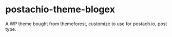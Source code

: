 # postachio-theme-blogex

A WP theme bought from themeforest, customize to use for postach.io, post type.
